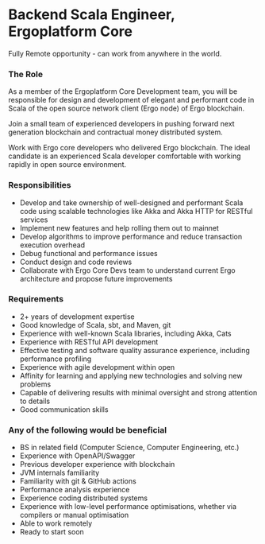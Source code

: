 # Backend Scala Engineer, Ergoplatform Core

Fully Remote opportunity - can work from anywhere in the world.

### The Role

As a member of the Ergoplatform Core Development team, you will be responsible
for design and development of elegant and performant code in Scala of the open
source network client (Ergo node) of Ergo blockchain.

Join a small team of experienced developers in pushing forward next generation blockchain
and contractual money distributed system.

Work with Ergo core developers who delivered Ergo blockchain. The ideal candidate is an
experienced Scala developer comfortable with working rapidly in open source
environment.

### Responsibilities

 - Develop and take ownership of well-designed and performant Scala code using
scalable technologies like Akka and Akka HTTP for RESTful services
 - Implement new features and help rolling them out to mainnet
 - Develop algorithms to improve performance and reduce transaction execution overhead
 - Debug functional and performance issues 
 - Conduct design and code reviews
 - Collaborate with Ergo Core Devs team to understand current Ergo architecture and
propose future improvements

### Requirements

 - 2+ years of development expertise
 - Good knowledge of Scala, sbt, and Maven, git
 - Experience with well-known Scala libraries, including Akka, Cats
 - Experience with RESTful API development 
 - Effective testing and software quality assurance experience, including performance profiling
 - Experience with agile development within open 
 - Affinity for learning and applying new technologies and solving new problems
 - Capable of delivering results with minimal oversight and strong attention to details
 - Good communication skills 
 
### Any of the following would be beneficial

 - BS in related field (Computer Science, Computer Engineering, etc.)
 - Experience with OpenAPI/Swagger
 - Previous developer experience with blockchain
 - JVM internals familiarity
 - Familiarity with git & GitHub actions 
 - Performance analysis experience
 - Experience coding distributed systems 
 - Experience with low-level performance optimisations, whether via compilers or manual optimisation
 - Able to work remotely 
 - Ready to start soon
